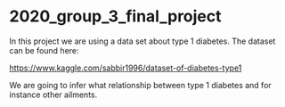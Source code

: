 # 2020_group_3_final_project

In this project we are using a data set about type 1 diabetes. The dataset can be found here:


https://www.kaggle.com/sabbir1996/dataset-of-diabetes-type1

We are going to infer what relationship between type 1 diabetes and for instance other ailments.
